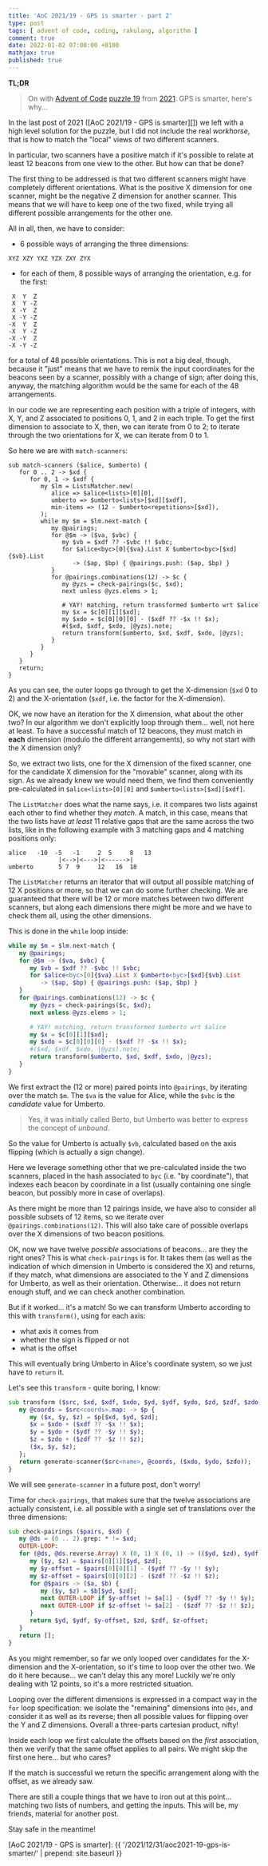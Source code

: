 ```yaml
---
title: 'AoC 2021/19 - GPS is smarter - part 2'
type: post
tags: [ advent of code, coding, rakulang, algorithm ]
comment: true
date: 2022-01-02 07:00:00 +0100
mathjax: true
published: true
---
```


**TL;DR**

> On with [Advent of Code][] [puzzle 19][puzzle] from [2021][aoc2021]:
> GPS is smarter, here's why...

In the last post of 2021 ([AoC 2021/19 - GPS is smarter][]) we left with
a high level solution for the puzzle, but I did not include the real
*workhorse*, that is how to match the "local" views of two different
scanners.

In particular, two scanners have a positive match if it's possible to
relate at least 12 beacons from one view to the other. But how can that
be done?

The first thing to be addressed is that two different scanners might
have completely different orientations. What is the positive X dimension
for one scanner, might be the negative Z dimension for another scanner.
This means that we will have to keep one of the two fixed, while trying
all different possible arrangements for the other one.

All in all, then, we have to consider:

- 6 possible ways of arranging the three dimensions:

```
XYZ XZY YXZ YZX ZXY ZYX
```

- for each of them, 8 possible ways of arranging the orientation, e.g.
  for the first:

```
 X  Y  Z
 X  Y -Z
 X -Y  Z
 X -Y -Z
-X  Y  Z
-X  Y -Z
-X -Y  Z
-X -Y -Z
```

for a total of 48 possible orientations. This is not a big deal, though,
because it "just" means that we have to remix the input coordinates for
the beacons seen by a scanner, possibly with a change of sign; after
doing this, anyway, the matching algorithm would be the same for each of
the 48 arrangements.

In our code we are representing each position with a triple of integers,
with X, Y, and Z associated to positions 0, 1, and 2 in each triple. To
get the first dimension to associate to X, then, we can iterate from 0
to 2; to iterate through the two orientations for X, we can iterate from
0 to 1.

So here we are with `match-scanners`:

```
sub match-scanners ($alice, $umberto) {
   for 0 .. 2 -> $xd {
      for 0, 1 -> $xdf {
         my $lm = ListsMatcher.new(
            alice => $alice<lists>[0][0],
            umberto => $umberto<lists>[$xd][$xdf],
            min-items => (12 - $umberto<repetitions>[$xd]),
         );
         while my $m = $lm.next-match {
            my @pairings;
            for @$m -> ($va, $vbc) {
               my $vb = $xdf ?? -$vbc !! $vbc;
               for $alice<byc>[0]{$va}.List X $umberto<byc>[$xd]{$vb}.List
                  -> ($ap, $bp) { @pairings.push: ($ap, $bp) }
            }
            for @pairings.combinations(12) -> $c {
               my @yzs = check-pairings($c, $xd);
               next unless @yzs.elems > 1;

               # YAY! matching, return transformed $umberto wrt $alice
               my $x = $c[0][1][$xd];
               my $xdo = $c[0][0][0] - ($xdf ?? -$x !! $x);
               #($xd, $xdf, $xdo, |@yzs).note;
               return transform($umberto, $xd, $xdf, $xdo, |@yzs);
            }
         }
      }
   }
   return;
}
```

As you can see, the outer loops go through to get the X-dimension (`$xd` 0 to
2) and the X-orientation (`$xdf`, i.e. the factor for the X-dimension).

OK, we now have an iteration for the X dimension, what about the other
two? In our algorithm we don't explicitly loop through them... well, not
here at least. To have a successful match of 12 beacons, they must match
in **each** dimension (modulo the different arrangements), so why not
start with the X dimension only?

So, we extract two lists, one for the X dimension of the fixed scanner,
one for the candidate X dimension for the "movable" scanner, along with
its sign. As we already knew we would need them, we find them
conveniently pre-calculated in `$alice<lists>[0][0]` and
`$umberto<lists>[$xd][$xdf]`.

The `ListMatcher` does what the name says, i.e. it compares two lists
against each other to find whether they *match*. A match, in this case,
means that the two lists have *at least* 11 relative gaps that are the
same across the two lists, like in the following example with 3 matching
gaps and 4 matching positions only:


```
alice   -10  -5   -1     2  5     8   13  
              |<-->|<--->|<------>|
umberto       5 7  9     12   16  18
```

The `ListMatcher` returns an iterator that will output all possible
matching of 12 X positions or more, so that we can do some further
checking. We are guaranteed that there will be 12 or more matches
between two different scanners, but along each dimensions there might be
more and we have to check them all, using the other dimensions.

This is done in the `while` loop inside:

```raku
while my $m = $lm.next-match {
   my @pairings;
   for @$m -> ($va, $vbc) {
      my $vb = $xdf ?? -$vbc !! $vbc;
      for $alice<byc>[0]{$va}.List X $umberto<byc>[$xd]{$vb}.List
         -> ($ap, $bp) { @pairings.push: ($ap, $bp) }
   }
   for @pairings.combinations(12) -> $c {
      my @yzs = check-pairings($c, $xd);
      next unless @yzs.elems > 1;

      # YAY! matching, return transformed $umberto wrt $alice
      my $x = $c[0][1][$xd];
      my $xdo = $c[0][0][0] - ($xdf ?? -$x !! $x);
      #($xd, $xdf, $xdo, |@yzs).note;
      return transform($umberto, $xd, $xdf, $xdo, |@yzs);
   }
}
```

We first extract the (12 or more) paired points into `@pairings`, by
iterating over the match `$m`. The `$va` is the value for Alice, while
the `$vbc` is the *candidate* value for Umberto.

> Yes, it was initially called Berto, but Umberto was better to express
> the concept of *unbound*.

So the value for Umberto is actually `$vb`, calculated based on the
axis flipping (which is actually a sign change).

Here we leverage something other that we pre-calculated inside the two
scanners, placed in the hash associated to `byc` (i.e. "by coordinate"),
that indexes each beacon by coordinate in a list (usually containing one
single beacon, but possibly more in case of overlaps).

As there might be more than 12 pairings inside, we have also to consider
all possible subsets of 12 items, so we iterate over
`@pairings.combinations(12)`. This will also take care of possible
overlaps over the X dimensions of two beacon positions.

OK, now we have twelve *possible* associations of beacons... are they
the right ones? This is what `check-pairings` is for. It takes them (as
well as the indication of which dimension in Umberto is considered the
X) and returns, if they match, what dimensions are associated to the Y
and Z dimensions for Umberto, as well as their orientation. Otherwise...
it does not return enough stuff, and we can check another combination.

But if it worked... it's a match! So we can transform Umberto according
to this with `transform()`, using for each axis:

- what axis it comes from
- whether the sign is flipped or not
- what is the offset

This will eventually bring Umberto in Alice's coordinate system, so we
just have to `return` it.

Let's see this `transform` - quite boring, I know:

```raku
sub transform ($src, $xd, $xdf, $xdo, $yd, $ydf, $ydo, $zd, $zdf, $zdo) {
   my @coords = $src<coords>.map: -> $p {
      my ($x, $y, $z) = $p[$xd, $yd, $zd];
      $x = $xdo + ($xdf ?? -$x !! $x);
      $y = $ydo + ($ydf ?? -$y !! $y);
      $z = $zdo + ($zdf ?? -$z !! $z);
      ($x, $y, $z);
   };
   return generate-scanner($src<name>, @coords, ($xdo, $ydo, $zdo));
}
```

We will see `generate-scanner` in a future post, don't worry!

Time for `check-pairings`, that makes sure that the twelve associations
are actually consistent, i.e. all possible with a single set of
translations over the three dimensions:

```raku
sub check-pairings ($pairs, $xd) {
   my @ds = (0 .. 2).grep: * != $xd;
   OUTER-LOOP:
   for (@ds, @ds.reverse.Array) X (0, 1) X (0, 1) -> (($yd, $zd), $ydf, $zdf) {
      my ($y, $z) = $pairs[0][1][$yd, $zd];
      my $y-offset = $pairs[0][0][1] - ($ydf ?? -$y !! $y);
      my $z-offset = $pairs[0][0][2] - ($zdf ?? -$z !! $z);
      for @$pairs -> ($a, $b) {
         my ($y, $z) = $b[$yd, $zd];
         next OUTER-LOOP if $y-offset != $a[1] - ($ydf ?? -$y !! $y);
         next OUTER-LOOP if $z-offset != $a[2] - ($zdf ?? -$z !! $z);
      }
      return $yd, $ydf, $y-offset, $zd, $zdf, $z-offset;
   }
   return [];
}
```

As you might remember, so far we only looped over candidates for the
X-dimension and the X-orientation, so it's time to loop over the other
two. We do it here because... we can't delay this any more! Luckily
we're only dealing with 12 points, so it's a more restricted situation.

Looping over the different dimensions is expressed in a compact way in
the `for` loop specification: we isolate the "remaining" dimensions into
`@ds`, and consider it as well as its reverse; then all possible values
for flipping over the Y and Z dimensions. Overall a three-parts
cartesian product, nifty!

Inside each loop we first calculate the offsets based on the *first*
association, then we verify that the same offset applies to all pairs.
We might skip the first one here... but who cares?

If the match is successful we return the specific arrangement along with
the offset, as we already saw.

There are still a couple things that we have to iron out at this
point... matching two lists of numbers, and getting the inputs. This
will be, my friends, material for another post.

Stay safe in the meantime!

[puzzle]: https://adventofcode.com/2021/day/19
[aoc2021]: https://adventofcode.com/2021/
[Advent of Code]: https://adventofcode.com/
[Raku]: https://www.raku.org/
[AoC 2021/19 - GPS is smarter]: {{ '/2021/12/31/aoc2021-19-gps-is-smarter/' | prepend: site.baseurl }}
